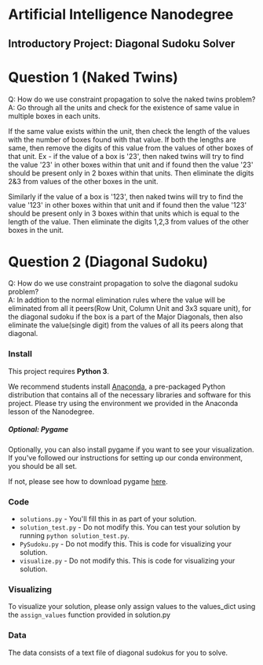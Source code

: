 # Artificial Intelligence Nanodegree
## Introductory Project: Diagonal Sudoku Solver

# Question 1 (Naked Twins)
Q: How do we use constraint propagation to solve the naked twins problem?  
A: Go through all the units and check for the existence of same value in multiple boxes in each units.

   If the same value exists within the unit, then check the length of the values with the number of boxes found with that value. If both the lengths are same, then remove the digits of this value from the values of other boxes of that unit. Ex - if the value of a box is '23', then naked twins will try to find the value '23' in other boxes within that unit and if found then the value '23' should be present only in 2 boxes within that units. Then eliminate the digits 2&3 from values of the other boxes in the unit. 

   Similarly if the value of a box is '123', then naked twins will try to find the value '123' in other boxes within that unit and if found then the value '123' should be present only in 3 boxes within that units which is equal to the length of the value. Then eliminate the digits 1,2,3 from values of the other boxes in the unit. 


# Question 2 (Diagonal Sudoku)
Q: How do we use constraint propagation to solve the diagonal sudoku problem?  
A: In addtion to the normal elimination rules where the value will be eliminated from all it peers(Row Unit, Column Unit and 3x3 square unit), for   
   the diagonal sudoku if the box is a part of the Major Diagonals, then also eliminate the value(single digit) from the values of all its peers along that diagonal. 

### Install

This project requires **Python 3**.

We recommend students install [Anaconda](https://www.continuum.io/downloads), a pre-packaged Python distribution that contains all of the necessary libraries and software for this project. 
Please try using the environment we provided in the Anaconda lesson of the Nanodegree.

##### Optional: Pygame

Optionally, you can also install pygame if you want to see your visualization. If you've followed our instructions for setting up our conda environment, you should be all set.

If not, please see how to download pygame [here](http://www.pygame.org/download.shtml).

### Code

* `solutions.py` - You'll fill this in as part of your solution.
* `solution_test.py` - Do not modify this. You can test your solution by running `python solution_test.py`.
* `PySudoku.py` - Do not modify this. This is code for visualizing your solution.
* `visualize.py` - Do not modify this. This is code for visualizing your solution.

### Visualizing

To visualize your solution, please only assign values to the values_dict using the ```assign_values``` function provided in solution.py

### Data

The data consists of a text file of diagonal sudokus for you to solve.